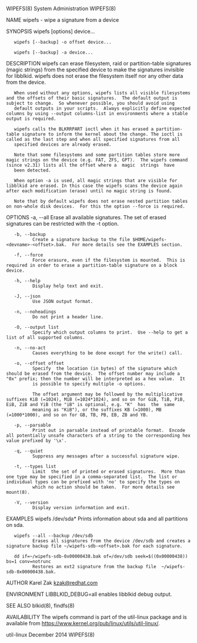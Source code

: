 WIPEFS(8)                                                                                   System Administration                                                                                   WIPEFS(8)

NAME
       wipefs - wipe a signature from a device

SYNOPSIS
       wipefs [options] device...

       wipefs [--backup] -o offset device...

       wipefs [--backup] -a device...

DESCRIPTION
       wipefs  can erase filesystem, raid or partition-table signatures (magic strings) from the specified device to make the signatures invisible for libblkid.  wipefs does not erase the filesystem itself
       nor any other data from the device.

       When used without any options, wipefs lists all visible filesystems and the offsets of their basic signatures.  The default output is subject to change.  So whenever possible, you should avoid using
       default outputs in your scripts.  Always explicitly define expected columns by using --output columns-list in environments where a stable output is required.

       wipefs calls the BLKRRPART ioctl when it has erased a partition-table signature to inform the kernel about the change. The ioctl is called as the last step and when all specified signatures from all
       specified devices are already erased.

       Note that some filesystems and some partition tables store more magic strings on the device (e.g. FAT, ZFS, GPT).  The wipefs command (since v2.31) lists all the offset where a  magic  strings  have
       been detected.

       When option -a is used, all magic strings that are visible for libblkid are erased. In this case the wipefs scans the device again after each modification (erase) until no magic string is found.

       Note that by default wipefs does not erase nested partition tables on non-whole disk devices.  For this the option --force is required.

OPTIONS
       -a, --all
              Erase all available signatures.  The set of erased signatures can be restricted with the -t option.

       -b, --backup
              Create a signature backup to the file $HOME/wipefs-<devname>-<offset>.bak.  For more details see the EXAMPLES section.

       -f, --force
              Force erasure, even if the filesystem is mounted.  This is required in order to erase a partition-table signature on a block device.

       -h, --help
              Display help text and exit.

       -J, --json
              Use JSON output format.

       -n, --noheadings
              Do not print a header line.

       -O, --output list
              Specify which output columns to print.  Use --help to get a list of all supported columns.

       -n, --no-act
              Causes everything to be done except for the write() call.

       -o, --offset offset
              Specify  the location (in bytes) of the signature which should be erased from the device.  The offset number may include a "0x" prefix; then the number will be interpreted as a hex value.  It
              is possible to specify multiple -o options.

              The offset argument may be followed by the multiplicative suffixes KiB (=1024), MiB (=1024*1024), and so on for GiB, TiB, PiB, EiB, ZiB and YiB (the "iB" is optional, e.g. "K"  has  the  same
              meaning as "KiB"), or the suffixes KB (=1000), MB (=1000*1000), and so on for GB, TB, PB, EB, ZB and YB.

       -p, --parsable
              Print out in parsable instead of printable format.  Encode all potentially unsafe characters of a string to the corresponding hex value prefixed by '\x'.

       -q, --quiet
              Suppress any messages after a successful signature wipe.

       -t, --types list
              Limit  the set of printed or erased signatures.  More than one type may be specified in a comma-separated list.  The list or individual types can be prefixed with 'no' to specify the types on
              which no action should be taken.  For more details see mount(8).

       -V, --version
              Display version information and exit.

EXAMPLES
       wipefs /dev/sda*
              Prints information about sda and all partitions on sda.

       wipefs --all --backup /dev/sdb
              Erases all signatures from the device /dev/sdb and creates a signature backup file ~/wipefs-sdb-<offset>.bak for each signature.

       dd if=~/wipefs-sdb-0x00000438.bak of=/dev/sdb seek=$((0x00000438)) bs=1 conv=notrunc
              Restores an ext2 signature from the backup file  ~/wipefs-sdb-0x00000438.bak.

AUTHOR
       Karel Zak <kzak@redhat.com>

ENVIRONMENT
       LIBBLKID_DEBUG=all
              enables libblkid debug output.

SEE ALSO
       blkid(8), findfs(8)

AVAILABILITY
       The wipefs command is part of the util-linux package and is available from https://www.kernel.org/pub/linux/utils/util-linux/.

util-linux                                                                                      December 2014                                                                                       WIPEFS(8)
